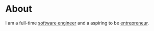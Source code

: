 # About

I am a full-time [software engineer](https://www.linkedin.com/in/souhailmerroun) and a aspiring to be [entrepreneur](https://www.linkedin.com/in/souhail-merroun-261147251). 
